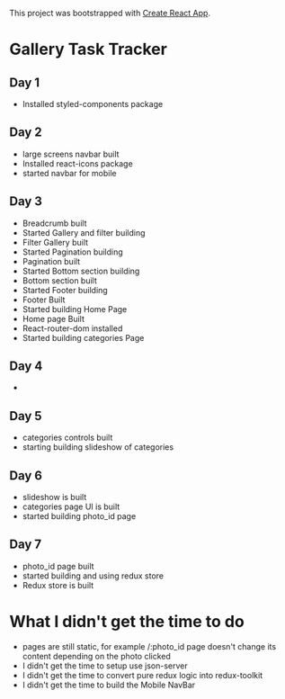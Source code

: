 This project was bootstrapped with [Create React App](https://github.com/facebook/create-react-app).
# Gallery Task Tracker

## Day 1
 - Installed styled-components package
## Day 2
 - large screens navbar built
 - Installed react-icons package
 - started navbar for mobile
## Day 3
 - Breadcrumb built
 - Started Gallery and filter building
 - Filter Gallery built
 - Started Pagination building
 - Pagination built
 - Started Bottom section building
 - Bottom section built
 - Started Footer building
 - Footer Built
 - Started building Home Page
 - Home page Built
 - React-router-dom installed
 - Started building categories Page
## Day 4
 -
## Day 5
 - categories controls built
 - starting building slideshow of categories
## Day 6
 - slideshow is built
 - categories page UI is built
 - started building photo_id page
## Day 7
 - photo_id page built
 - started building and using redux store
 - Redux store is built

# What I didn't get the time to do

   -  pages are still static, for example /:photo_id page doesn't change its content depending on the photo clicked
   - I didn't get the time to setup use json-server 
   - I didn't get the time to convert pure redux logic into redux-toolkit
   - I didn't get the time to build the Mobile NavBar   
 
